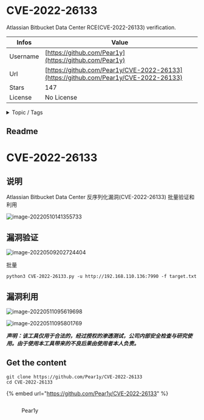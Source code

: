 # CVE-2022-26133

Atlassian Bitbucket Data Center RCE(CVE-2022-26133) verification.

| Infos    | Value                                                              |
| -------- | -------------------------------------------------------------------|
| Username | [https://github.com/Pear1y](https://github.com/Pear1y) |
| Url      | [https://github.com/Pear1y/CVE-2022-26133](https://github.com/Pear1y/CVE-2022-26133)                                               |
| Stars    | 147                                                          |
| License  | No License                                                        |

<details>

<summary>Topic / Tags</summary>

* cve-2022-26133

</details>

## Readme

# CVE-2022-26133




## 说明

Atlassian Bitbucket Data Center 反序列化漏洞(CVE-2022-26133) 批量验证和利用

![image-20220510141355733](images/image-20220510141355733.png)



## 漏洞验证

![image-20220509202724404](images/image-20220509202724404.png)

批量

```
python3 CVE-2022-26133.py -u http://192.168.110.136:7990 -f target.txt
```



## 漏洞利用

![image-20220511095619698](images/image-20220511095619698.png)

![image-20220511095801769](images/image-20220511095801769.png)

***声明：该工具仅用于合法的，经过授权的渗透测试，公司内部安全检查与研究使用。由于使用本工具带来的不良后果由使用者本人负责。***




## Get the content

```
git clone https://github.com/Pear1y/CVE-2022-26133
cd CVE-2022-26133
```

{% embed url="https://github.com/Pear1y/CVE-2022-26133" %}

<figure><img src="https://avatars.githubusercontent.com/u/47770089?v=4" alt=""><figcaption><p>Pear1y</p></figcaption></figure>
